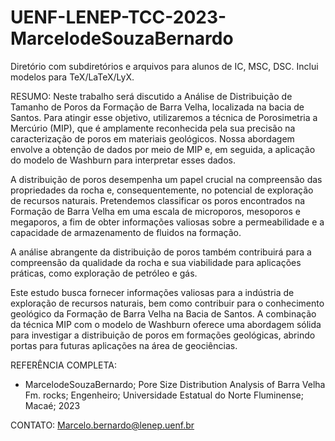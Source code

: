 # UENF-LENEP-TCC-2023-MarcelodeSouzaBernardo
Diretório com subdiretórios e arquivos para alunos de IC, MSC, DSC. Inclui modelos para TeX/LaTeX/LyX.

RESUMO:
Neste trabalho será discutido a Análise de Distribuição de Tamanho de Poros da Formação de Barra Velha, localizada na bacia de Santos. Para atingir esse objetivo, utilizaremos a técnica de Porosimetria a Mercúrio (MIP), que é amplamente reconhecida pela sua precisão na caracterização de poros em materiais geológicos. Nossa abordagem envolve a obtenção de dados por meio de MIP e, em seguida, a aplicação do modelo de Washburn para interpretar esses dados.

A distribuição de poros desempenha um papel crucial na compreensão das propriedades da rocha e, consequentemente, no potencial de exploração de recursos naturais. Pretendemos classificar os poros encontrados na Formação de Barra Velha em uma escala de microporos, mesoporos e megaporos, a fim de obter informações valiosas sobre a permeabilidade e a capacidade de armazenamento de fluidos na formação. 

A análise abrangente da distribuição de poros também contribuirá para a compreensão da qualidade da rocha e sua viabilidade para aplicações práticas, como exploração de petróleo e gás.

Este estudo busca fornecer informações valiosas para a indústria de exploração de recursos naturais, bem como contribuir para o conhecimento geológico da Formação de Barra Velha na Bacia de Santos. A combinação da técnica MIP com o modelo de Washburn oferece uma abordagem sólida para investigar a distribuição de poros em formações geológicas, abrindo portas para futuras aplicações na área de geociências.

REFERÊNCIA COMPLETA:
- MarcelodeSouzaBernardo; Pore Size Distribution Analysis of Barra Velha Fm. rocks; Engenheiro; Universidade Estatual do Norte Fluminense; Macaé; 2023

CONTATO: 
Marcelo.bernardo@lenep.uenf.br

